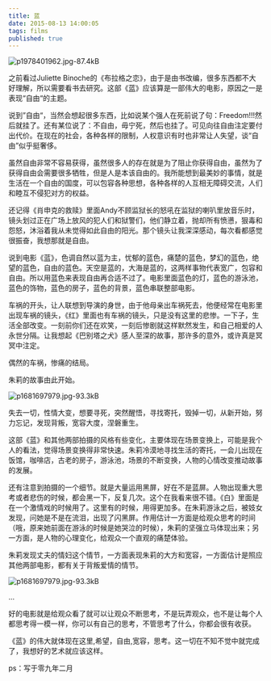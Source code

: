 ```yaml
---
title: 蓝
date: 2015-08-13 14:00:05
tags: films
published: true
---
```


![p1978401962.jpg-87.4kB][1]

之前看过Juliette Binoche的《布拉格之恋》，由于是由书改编，很多东西都不大好理解，所以需要看书去研究。这部《蓝》应该算是一部伟大的电影，原因之一是表现“自由“的主题。

说到”自由“，当然会想起很多东西，比如说某个强人在死前说了句：Freedom!!!然后就挂了。还有某位说了：不自由，毋宁死，然后也挂了。可见向往自由注定要付出代价。在现在的社会，各种各样的限制，人权意识有时也非常让人失望，谈“自由”似乎挺奢侈。

虽然自由非常不容易获得，虽然很多人的存在就是为了阻止你获得自由，虽然为了获得自由会需要很多牺牲，但是人是本该自由的。我所能想到最美妙的事情，就是生活在一个自由的国度，可以包容各种思想，各种各样的人互相无障碍交流，人们和睦互不侵犯对方的权益。


<!-- more -->

还记得《肖申克的救赎》里面Andy不顾监狱长的怒吼在监狱的喇叭里放音乐时，镜头划过正在广场上放风的犯人们和狱警们，他们静立着，抛却所有愤懑，狠毒和怨怒，沐浴着我从未觉得如此自由的阳光。那个镜头让我深深感动，每次看都感觉很振奋，我想那就是自由。

说到电影《蓝》，色调自然以蓝为主，忧郁的蓝色，痛楚的蓝色，梦幻的蓝色，绝望的蓝色，自由的蓝色。天空是蓝的，大海是蓝的，这两样事物代表宽广，包容和自由。所以用蓝色来表现自由再合适不过了。电影里面蓝色的灯，蓝色的游泳池，蓝色的饰物，蓝色的房子，蓝色的背景，蓝色串联整部电影。



车祸的开头，让人联想到导演的身世，由于他母亲出车祸死去，他便经常在电影里出现车祸的镜头，《红》里面也有车祸的镜头，只是没有这里的悲惨。一下子，生活全部改变。一刻前你们还在欢笑，一刻后惨剧就这样默然发生，和自己相爱的人永世分隔。让我想起《巴别塔之犬》感人至深的故事，那许多的意外，或许真是冥冥中注定。

偶然的车祸，惨痛的结局。



朱莉的故事由此开始。

![p1681697979.jpg-93.3kB][2]

失去一切，性情大变，想要寻死，突然醒悟，寻找寄托，毁掉一切，从新开始，努力忘记，发现背叛，宽容大度，涅磐重生。

这部《蓝》和其他两部拍摄的风格有些变化，主要体现在场景变换上，可能是我个人的看法，觉得场景变换得非常快速。朱莉冷漠地寻找生活的寄托，一会儿出现在饭馆，咖啡店，古老的房子，游泳池，场景的不断变换，人物的心情改变推动故事的发展。


还有注意到拍摄的一个细节。就是大量运用黑屏，好在不是蓝屏。人物出现重大思考或者悲伤的时候，都会黑一下，反复几次。这个在我看来很不错。《白》里面是在一个激情戏的时候用了。这里有的时候，用得更加多。在朱莉游泳之后，被妓女发现，问她是不是在流泪，出现了闪黑屏。作用估计一方面是给观众思考的时间（哦，原来她前面在游泳的时候是她哭泣的时候），朱莉的坚强立马体现出来；另一方面，是人物的心理变化，给观众一个直观的痛楚体验。

朱莉发现丈夫的情妇这个情节，一方面表现朱莉的大方和宽容，一方面估计是照应其他两部电影，都有关于背叛爱情的情节。

![p1681697979.jpg-93.3kB][3]

...

好的电影就是给观众看了就可以让观众不断思考，不是玩弄观众，也不是让每个人都思考得一模一样，你可以有自己的思考，不管思考了什么，你都会很有收获。

《蓝》的伟大就体现在这里,希望，自由,宽容，思考。这一切在不知不觉中就完成了，我想好的艺术就应该这样。


  [1]: http://static.zybuluo.com/spikett/paoaczoib6rxymdeu1ct5ee2/p1978401962.jpg
  [2]: http://static.zybuluo.com/spikett/kjhfq747psjsn6vkwaim0asa/p1681697979.jpg
  [3]: http://static.zybuluo.com/spikett/umsha3qat91qqr4fovvkgvfo/p1681697979.jpg


ps：写于零九年二月
